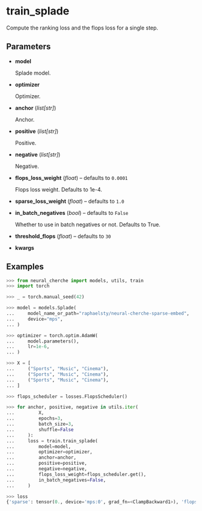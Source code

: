# train_splade

Compute the ranking loss and the flops loss for a single step.



## Parameters

- **model**

    Splade model.

- **optimizer**

    Optimizer.

- **anchor** (*list[str]*)

    Anchor.

- **positive** (*list[str]*)

    Positive.

- **negative** (*list[str]*)

    Negative.

- **flops_loss_weight** (*float*) – defaults to `0.0001`

    Flops loss weight. Defaults to 1e-4.

- **sparse_loss_weight** (*float*) – defaults to `1.0`

- **in_batch_negatives** (*bool*) – defaults to `False`

    Whether to use in batch negatives or not. Defaults to True.

- **threshold_flops** (*float*) – defaults to `30`

- **kwargs**



## Examples

```python
>>> from neural_cherche import models, utils, train
>>> import torch

>>> _ = torch.manual_seed(42)

>>> model = models.Splade(
...     model_name_or_path="raphaelsty/neural-cherche-sparse-embed",
...     device="mps",
... )

>>> optimizer = torch.optim.AdamW(
...     model.parameters(),
...     lr=1e-6,
... )

>>> X = [
...     ("Sports", "Music", "Cinema"),
...     ("Sports", "Music", "Cinema"),
...     ("Sports", "Music", "Cinema"),
... ]

>>> flops_scheduler = losses.FlopsScheduler()

>>> for anchor, positive, negative in utils.iter(
...         X,
...         epochs=3,
...         batch_size=3,
...         shuffle=False
...     ):
...     loss = train.train_splade(
...         model=model,
...         optimizer=optimizer,
...         anchor=anchor,
...         positive=positive,
...         negative=negative,
...         flops_loss_weight=flops_scheduler.get(),
...         in_batch_negatives=False,
...     )

>>> loss
{'sparse': tensor(0., device='mps:0', grad_fn=<ClampBackward1>), 'flops': tensor(10., device='mps:0', grad_fn=<ClampBackward1>)}
```

